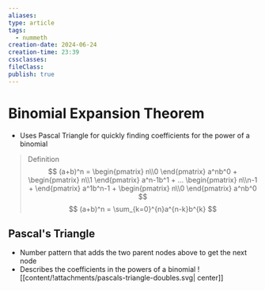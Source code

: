 ```yaml
---
aliases: 
type: article
tags:
  - nummeth
creation-date: 2024-06-24
creation-time: 23:39
cssclasses: 
fileClass: 
publish: true
---
```

# Binomial Expansion Theorem
- Uses Pascal Triangle for quickly finding coefficients for the power of a binomial
> Definition
$$
(a+b)^n = 
\begin{pmatrix}
n\\0
\end{pmatrix}
a^nb^0 +
\begin{pmatrix}
n\\1
\end{pmatrix}
a^n-1b^1 +
...
\begin{pmatrix}
n\\n-1 +
\end{pmatrix}
a^1b^n-1 +
\begin{pmatrix}
n\\0
\end{pmatrix}
a^nb^0
$$
$$
(a+b)^n = \sum_{k=0}^{n}a^{n-k}b^{k}
$$
## Pascal's Triangle
- Number pattern that adds the two parent nodes above to get the next node
- Describes the coefficients in the powers of a binomial
![[content/!attachments/pascals-triangle-doubles.svg| center]]

